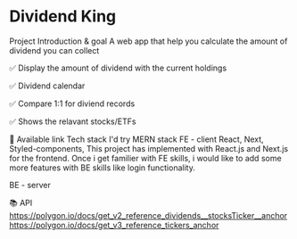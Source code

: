 # Dividend King

Project Introduction & goal
A web app that help you calculate the amount of dividend you can collect

✅ Display the amount of dividend with the current holdings

✅ Dividend calendar

✅ Compare 1:1 for diviend records

✅ Shows the relavant stocks/ETFs

🚀 Available link
Tech stack
I'd try MERN stack FE - client React, Next, Styled-components, This project has implemented with React.js and Next.js for the frontend. Once i get familier with FE skills, i would like to add some more features with BE skills like login functionality.

BE - server

📚 API
<https://polygon.io/docs/get_v2_reference_dividends__stocksTicker__anchor>
<https://polygon.io/docs/get_v3_reference_tickers_anchor>
